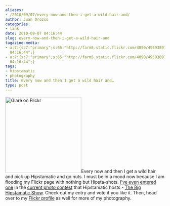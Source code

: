 ```yaml
---
aliases:
- /2010/09/07/every-now-and-then-i-get-a-wild-hair-and/
author: Juan Orozco
categories:
- link
date: 2010-09-07 04:16:44
slug: every-now-and-then-i-get-a-wild-hair-and
tagazine-media:
- a:7:{s:7:"primary";s:65:"http://farm5.static.flickr.com/4090/4959389738_bc38c439a6_m_d.jpg";s:6:"images";a:1:{s:65:"http://farm5.static.flickr.com/4090/4959389738_bc38c439a6_m_d.jpg";a:6:{s:8:"file_url";s:65:"http://farm5.static.flickr.com/4090/4959389738_bc38c439a6_m_d.jpg";s:5:"width";s:3:"240";s:6:"height";s:3:"240";s:4:"type";s:5:"image";s:4:"area";s:5:"57600";s:9:"file_path";s:0:"";}}s:6:"videos";a:0:{}s:11:"image_count";s:1:"1";s:6:"author";s:7:"8033531";s:7:"blog_id";s:8:"17975075";s:9:"mod_stamp";s:19:"2010-09-07
  04:16:44";}
- a:7:{s:7:"primary";s:65:"http://farm5.static.flickr.com/4090/4959389738_bc38c439a6_m_d.jpg";s:6:"images";a:1:{s:65:"http://farm5.static.flickr.com/4090/4959389738_bc38c439a6_m_d.jpg";a:6:{s:8:"file_url";s:65:"http://farm5.static.flickr.com/4090/4959389738_bc38c439a6_m_d.jpg";s:5:"width";s:3:"240";s:6:"height";s:3:"240";s:4:"type";s:5:"image";s:4:"area";s:5:"57600";s:9:"file_path";s:0:"";}}s:6:"videos";a:0:{}s:11:"image_count";s:1:"1";s:6:"author";s:7:"8033531";s:7:"blog_id";s:8:"17975075";s:9:"mod_stamp";s:19:"2010-09-07
  04:16:44";}
tags:
- hipstamatic
- photography
title: Every now and then I get a wild hair and…
type: post
---
```


<img class="alignleft" src="https://i0.wp.com/farm5.static.flickr.com/4090/4959389738_bc38c439a6_m_d.jpg?resize=240%2C240" alt="Glare on Flickr" height="240" width="240" data-recalc-dims="1" />Every now and then I get a wild hair and pick up Hipstamatic and go nuts. I must be in a mood now because I am flooding my Flickr page with nothing but Hipsta-shots. [I've even entered one][1] in the [current photo contest][2] that Hipstamatic hosts - [The Big Hipstamatic Show][3]. Check out my entry and vote if you like it. Then, head over to my [Flickr profile][4] as well for more of my photography.

[1]: http://hpstm.tc/vtk
[2]: http://community.hipstamatic.com/contests/16
[3]: http://community.hipstamatic.com/
[4]: http://www.flickr.com/photos/juanthedesigner/